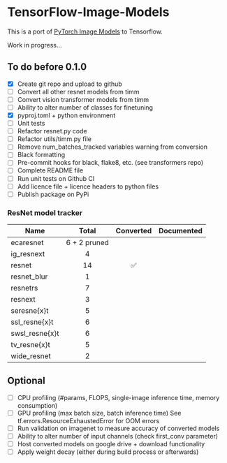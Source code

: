 # TensorFlow-Image-Models

This is a port of 
[PyTorch Image Models](https://github.com/rwightman/pytorch-image-models) to Tensorflow.

Work in progress...

## To do before 0.1.0

- [x] Create git repo and upload to github
- [ ] Convert all other resnet models from timm
- [ ] Convert vision transformer models from timm
- [ ] Ability to alter number of classes for finetuning
- [x] pyproj.toml + python environment
- [ ] Unit tests
- [ ] Refactor resnet.py code
- [ ] Refactor utils/timm.py file
- [ ] Remove num_batches_tracked variables warning from conversion
- [ ] Black formatting
- [ ] Pre-commit hooks for black, flake8, etc. (see transformers repo)
- [ ] Complete README file
- [ ] Run unit tests on Github CI
- [ ] Add licence file + licence headers to python files
- [ ] Publish package on PyPi

### ResNet model tracker

| Name | Total | Converted | Documented |
|---|:---:|:---:|---|
|ecaresnet | 6 + 2 pruned | 
|ig_resnext | 4 |
|resnet | 14 | ✅ |
|resnet_blur | 1 |
|resnetrs | 7 |
|resnext | 3 |
|seresne{x}t | 5 |
|ssl_resne{x}t | 6 |
|swsl_resne{x}t | 6 |
|tv_resne{x}t | 5 |
|wide_resnet | 2 |



## Optional

- [ ] CPU profiling (#params, FLOPS, single-image inference time, memory consumption)
- [ ] GPU profiling (max batch size, batch inference time)
      See tf.errors.ResourceExhaustedError for OOM errors
- [ ] Run validation on imagenet to measure accuracy of converted models
- [ ] Ability to alter number of input channels (check first_conv parameter)
- [ ] Host converted models on google drive + download functionality
- [ ] Apply weight decay (either during build process or afterwards)
